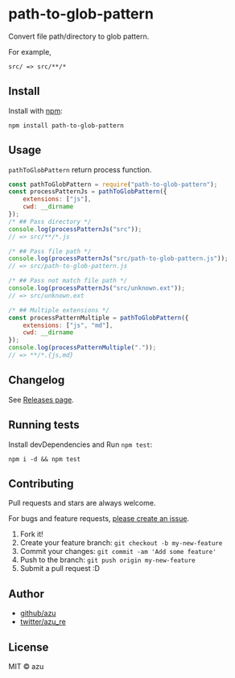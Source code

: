 # path-to-glob-pattern

Convert file path/directory to glob pattern.

For example, 

```
src/ => src/**/*
```

## Install

Install with [npm](https://www.npmjs.com/):

    npm install path-to-glob-pattern

## Usage

`pathToGlobPattern` return process function.

```js
const pathToGlobPattern = require("path-to-glob-pattern");
const processPatternJs = pathToGlobPattern({
    extensions: ["js"],
    cwd: __dirname
});
/* ## Pass directory */
console.log(processPatternJs("src"));
// => src/**/*.js

/* ## Pass file path */
console.log(processPatternJs("src/path-to-glob-pattern.js"));
// => src/path-to-glob-pattern.js

/* ## Pass not match file path */
console.log(processPatternJs("src/unknown.ext"));
// => src/unknown.ext

/* ## Multiple extensions */
const processPatternMultiple = pathToGlobPattern({
    extensions: ["js", "md"],
    cwd: __dirname
});
console.log(processPatternMultiple("."));
// => **/*.{js,md}
````

## Changelog

See [Releases page](https://github.com/azu/path-to-glob-pattern/releases).

## Running tests

Install devDependencies and Run `npm test`:

    npm i -d && npm test

## Contributing

Pull requests and stars are always welcome.

For bugs and feature requests, [please create an issue](https://github.com/azu/path-to-glob-pattern/issues).

1. Fork it!
2. Create your feature branch: `git checkout -b my-new-feature`
3. Commit your changes: `git commit -am 'Add some feature'`
4. Push to the branch: `git push origin my-new-feature`
5. Submit a pull request :D

## Author

- [github/azu](https://github.com/azu)
- [twitter/azu_re](https://twitter.com/azu_re)

## License

MIT © azu
